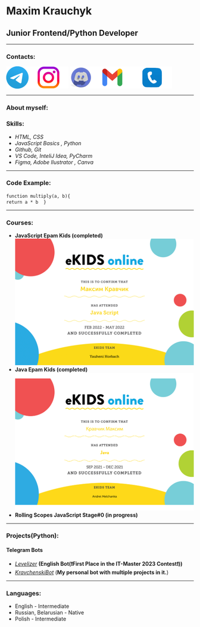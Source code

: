 
# Maxim Krauchyk
## Junior Frontend/Python Developer
***
### Contacts:

[!['Telegram'](images_md/telegram_logo.png)](https://t.me/kravchenski)[!['Instagram'](images_md/instagram_logo.png)](https://www.instagram.com/maxkravchenski/) [!['Discord'](images_md/discord_logo.png)](https://discordapp.com/users/893778320410419280)[!['Gmail'](images_md/gmail_logo.png)](mailto:krasavamaks64@gmail.com)[!['Phone'](images_md/phone_logo.png)](tel:+375295045955)

***
### About myself:

### Skills:
 * _HTML, CSS_
 * _JavaScript Basics , Python_
 *  _Github, Git_
 * _VS Code, InteliJ Idea, PyCharm_
 * _Figma,  Adobe Ilustrator , Canva_

***


### Code Example:
    function multiply(a, b){
    return a * b  }

***
### Courses:
* __JavaScript Epam Kids (completed)__
![js_certificate](images_md/js_certificate.png)
* __Java Epam Kids (completed)__
![java_certificate](images_md/java_certificate.png)
* __Rolling Scopes JavaScript Stage#0 (in progress)__
***
### Projects(Python):
#### Telegram Bots
* [_Levelizer_](https://t.me/LevelizerBot) __(English Bot(❗️First Place in the IT-Master 2023 Contest❗️))__
* [_KravchenskiBot_](https://t.me/KravchenskiBot) (__My personal bot with multiple projects in it.__)

***
### Languages:
 * English - Intermediate
 * Russian, Belarusian - Native
 * Polish - Intermediate